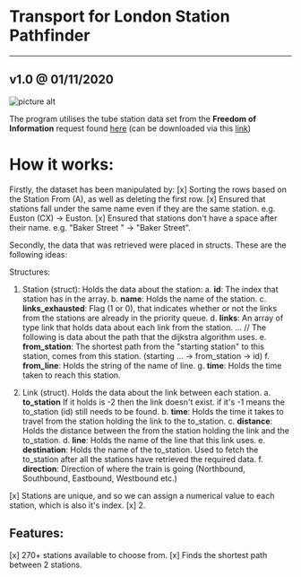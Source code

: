# Transport for London Station Pathfinder #
---
## v1.0 @ 01/11/2020
![picture alt](https://i.ibb.co/D1jGdsm/tfl-logo3.png "TFL")

The program utilises the tube station data set from the __Freedom of Information__ request found [here](https://www.whatdotheyknow.com/request/distance_between_adjacent_underg#incoming-5516) (can be downloaded via this [link](https://www.whatdotheyknow.com/request/1779/response/5516/attach/3/Inter%20station%20database.xls?cookie_passthrough=1))

# How it works:
Firstly, the dataset has been manipulated by:
[x] Sorting the rows based on the Station From (A), as well as deleting the first row.
[x] Ensured that stations fall under the same name even if they are the same station. e.g. Euston (CX) → Euston.
[x] Ensured that stations don't have a space after their name. e.g. "Baker Street " → "Baker Street".



Secondly, the data that was retrieved were placed in structs. These are the following ideas:

Structures:

1. Station (struct): Holds the data about the station:
a.     **id**: The index that station has in the array.
b. **name**: Holds the name of the station.
c.    **links_exhausted**: Flag (1 or 0), that indicates whether or not the links from the stations are already in the priority queue.
d.    **links**: An array of type link that holds data about each link from the station.
... // The following is data about the path that the dijkstra algorithm uses.
e. **from_station**: The shortest path from the "starting station" to this station, comes from this station. (starting  ... → from_station → id) 
f.   **from_line**: Holds the string of the name of line.
g.  **time**: Holds the time taken to reach this station.

2. Link (struct). Holds the data about the link between each station.
a.    **to_station** If it holds is -2 then the link doesn't exist. if it's -1 means the to_station (id) still needs to be found.
b.    **time**: Holds the time it takes to travel from the station holding the link to the to_station.
c.    **distance**: Holds the distance between the from the station holding the link and the to_station.
d.    **line**: Holds the name of the line that this link uses.
e.    **destination**: Holds the name of the to_station. Used to fetch the to_station after all the stations have retrieved the required data.
f.    **direction**: Direction of where the train is going (Northbound, Southbound, Eastbound, Westbound etc.)




[x] Stations are unique, and so we can assign a numerical value to each station, which is also it's index.
[x]
2. 

Features:
-------- 
[x] 270+ stations available to choose from.
[x] Finds the shortest path between 2 stations.



    



